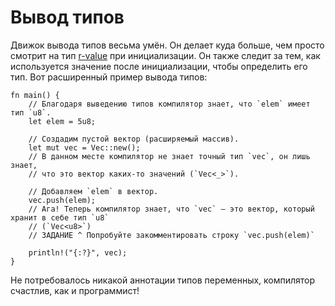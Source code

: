 # Вывод типов

Движок вывода типов весьма умён. Он делает куда больше, чем просто смотрит на тип [r-value](https://en.wikipedia.org/wiki/Value_%28computer_science%29#lrvalue) при инициализации. Он также следит за тем, как используется значение после инициализации, чтобы определить его тип. Вот расширенный пример вывода типов:

```rust,editable
fn main() {
    // Благодаря выведению типов компилятор знает, что `elem` имеет тип `u8`.
    let elem = 5u8;

    // Создадим пустой вектор (расширяемый массив).
    let mut vec = Vec::new();
    // В данном месте компилятор не знает точный тип `vec`, он лишь знает,
    // что это вектор каких-то значений (`Vec<_>`).

    // Добавляем `elem` в вектор.
    vec.push(elem);
    // Ага! Теперь компилятор знает, что `vec` — это вектор, который хранит в себе тип `u8`
    // (`Vec<u8>`)
    // ЗАДАНИЕ ^ Попробуйте закомментировать строку `vec.push(elem)`

    println!("{:?}", vec);
}
```

Не потребовалось никакой аннотации типов переменных, компилятор счастлив, как и программист!

